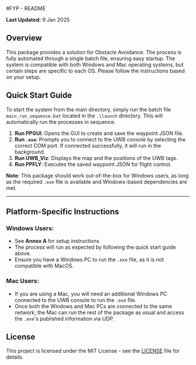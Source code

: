 #FYP - README

**Last Updated:** 9 Jan 2025

## Overview

This package provides a solution for Obstacle Avoidance. The process is fully automated through a single batch file, ensuring easy startup. The system is compatible with both Windows and Mac operating systems, but certain steps are specific to each OS. Please follow the instructions based on your setup.

## Quick Start Guide

To start the system from the main directory, simply run the batch file `main_run_sequence.bat` located in the `.\launch` directory. This will automatically run the processes in sequence:

1. **Run PPGUI**: Opens the GUI to create and save the waypoint JSON file.
2. **Run `.exe`**: Prompts you to connect to the UWB console by selecting the correct COM port. If connected successfully, it will run in the background.
3. **Run UWB_Viz**: Displays the map and the positions of the UWB tags.
4. **Run PPFLY**: Executes the saved waypoint JSON for flight control.

**Note**: This package should work out-of-the-box for Windows users, as long as the required `.exe` file is available and Windows-based dependencies are met.

---

## Platform-Specific Instructions

### Windows Users:
- See **Annex A** for setup instructions
- The process will run as expected by following the quick start guide above.
- Ensure you have a Windows PC to run the `.exe` file, as it is not compatible with MacOS.

### Mac Users:
- If you are using a Mac, you will need an additional Windows PC connected to the UWB console to run the `.exe` file.
- Once both the Windows and Mac PCs are connected to the same network, the Mac can run the rest of the package as usual and access the `.exe`'s published information via UDP.


## License

This project is licensed under the MIT License - see the [LICENSE](LICENSE) file for details.
